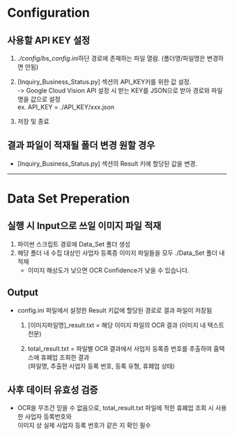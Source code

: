# Configuration
## 사용할 API KEY 설정
1. *./config/bs_config.ini*하단 경로에 존재하는 파일 열람. (폴더명/파일명은 변경하면 안됨)  
2. [Inquiry_Business_Status.py] 섹션의 API_KEY키를 위한 값 설정.  
   -> Google Cloud Vision API 설정 시 받는 KEY를 JSON으로 받아 경로와 파일명을 값으로 설정  
   ex. API_KEY = ./API_KEY/xxx.json  
  
3. 저장 및 종료

## 결과 파일이 적재될 폴더 변경 원할 경우
- [Inquiry_Business_Status.py] 섹션의 Result 키에 할당된 값을 변경.  
---------------------------------------
# Data Set Preperation
## 실행 시 Input으로 쓰일 이미지 파일 적재
1. 파이썬 스크립트 경로에 Data_Set 폴더 생성    
2. 해당 폴더 내 수집 대상인 사업자 등록증 이미지 파일들을 모두 ./Data_Set 폴더 내 적재    
   * 이미지 해상도가 낮으면 OCR Confidence가 낮을 수 있습니다.  

## Output
- config.ini 파일에서 설정한 Result 키값에 할당된 경로로 결과 파일이 저장됨  
  1. [이미지파일명]_result.txt = 해당 이미지 파일의 OCR 결과 (이미지 내 텍스트 전문)  

  2. total_result.txt = 파일별 OCR 결과에서 사업자 등록증 번호를 추출하여 홈택스에 휴폐업 조회한 결과  
                        (파일명, 추출한 사업자 등록 번호, 등록 유형, 휴폐업 상태)  


## 사후 데이터 유효성 검증
- OCR을 무조건 믿을 수 없음으로, total_result.txt 파일에 적힌 휴폐업 조회 시 사용한 사업자 등록번호와   
  이미지 상 실제 사업자 등록 번호가 같은 지 확인 필수
